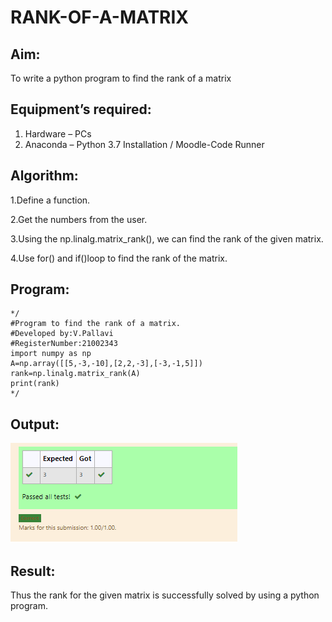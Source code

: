 # RANK-OF-A-MATRIX
## Aim:
To write a python program to find the rank of a matrix
## Equipment’s required:
1. 	Hardware – PCs
2. 	Anaconda – Python 3.7 Installation / Moodle-Code Runner
## Algorithm:
1.Define a function.

2.Get the numbers from the user.

3.Using the np.linalg.matrix_rank(), we can find the rank of the given matrix.

4.Use for() and if()loop to find the rank of the matrix. 
## Program:
```
*/
#Program to find the rank of a matrix.
#Developed by:V.Pallavi 
#RegisterNumber:21002343
import numpy as np
A=np.array([[5,-3,-10],[2,2,-3],[-3,-1,5]])
rank=np.linalg.matrix_rank(A)
print(rank)
*/
```
## Output:
![output](./rank.PNG)

## Result:
Thus the rank for the given matrix is successfully solved by  using a python program.


